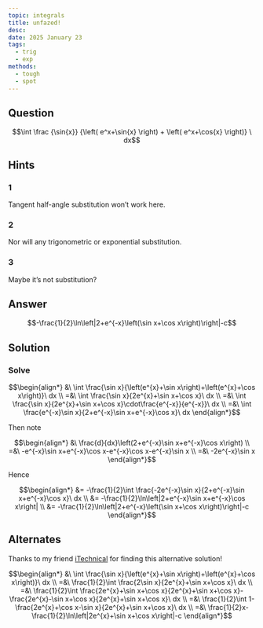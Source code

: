 ```yaml
---
topic: integrals
title: unfazed!
desc: 
date: 2025 January 23
tags:
  - trig
  - exp
methods:
  - tough
  - spot
---
```



## Question
```math
\int
  \frac
    {\sin{x}}
    {\left( e^x+\sin{x} \right) + \left( e^x+\cos{x} \right)}
\ dx
```


## Hints

### 1
Tangent half-angle substitution won’t work here.

### 2
Nor will any trigonometric or exponential substitution.

### 3
Maybe it’s not substitution?


## Answer
```math
-\frac{1}{2}\ln\left|2+e^{-x}\left(\sin x+\cos x\right)\right|-c
```


## Solution

### Solve
```math
\begin{align*}
  &\ \int \frac{\sin x}{\left(e^{x}+\sin x\right)+\left(e^{x}+\cos x\right)}\ dx
  \\ =&\ \int \frac{\sin x}{2e^{x}+\sin x+\cos x}\ dx
  \\ =&\ \int \frac{\sin x}{2e^{x}+\sin x+\cos x}\cdot\frac{e^{-x}}{e^{-x}}\ dx
  \\ =&\ \int \frac{e^{-x}\sin x}{2+e^{-x}\sin x+e^{-x}\cos x}\ dx
\end{align*}
```

Then note

```math
\begin{align*}
  &\ \frac{d}{dx}\left(2+e^{-x}\sin x+e^{-x}\cos x\right)
  \\ =&\ -e^{-x}\sin x+e^{-x}\cos x-e^{-x}\cos x-e^{-x}\sin x
  \\ =&\ -2e^{-x}\sin x
\end{align*}
```

Hence

```math
\begin{align*}
  &= -\frac{1}{2}\int \frac{-2e^{-x}\sin x}{2+e^{-x}\sin x+e^{-x}\cos x}\ dx
  \\ &= -\frac{1}{2}\ln\left|2+e^{-x}\sin x+e^{-x}\cos x\right|
  \\ &= -\frac{1}{2}\ln\left|2+e^{-x}\left(\sin x+\cos x\right)\right|-c
\end{align*}
```


## Alternates

Thanks to my friend <a target="_blank" href="https://github.com/itechnicals">iTechnical</a> for finding this alternative solution!

```math
\begin{align*}
  &\ \int \frac{\sin x}{\left(e^{x}+\sin x\right)+\left(e^{x}+\cos x\right)}\ dx
  \\ =&\ \frac{1}{2}\int \frac{2\sin x}{2e^{x}+\sin x+\cos x}\ dx
  \\ =&\ \frac{1}{2}\int \frac{2e^{x}+\sin x+\cos x}{2e^{x}+\sin x+\cos x}-\frac{2e^{x}-\sin x+\cos x}{2e^{x}+\sin x+\cos x}\ dx
  \\ =&\ \frac{1}{2}\int 1-\frac{2e^{x}+\cos x-\sin x}{2e^{x}+\sin x+\cos x}\ dx
  \\ =&\ \frac{1}{2}x-\frac{1}{2}\ln\left|2e^{x}+\sin x+\cos x\right|-c
\end{align*}
```
